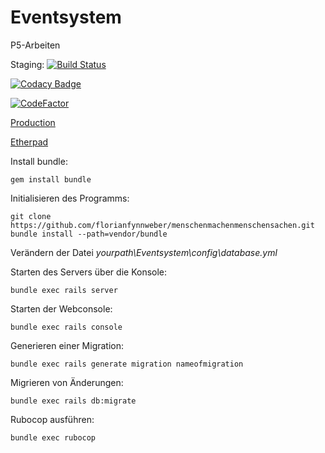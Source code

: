 # Eventsystem
P5-Arbeiten

Staging: [![Build Status](https://travis-ci.com/eventsurfer/eventsurfer.svg?branch=staging)](https://travis-ci.com/eventsurfer/eventsurfer)

[![Codacy Badge](https://api.codacy.com/project/badge/Grade/7125f48349bb4213931d0d42a42f4c1f)](https://www.codacy.com/app/florianfynnweber/eventsurfer?utm_source=github.com&amp;utm_medium=referral&amp;utm_content=eventsurfer/eventsurfer&amp;utm_campaign=Badge_Grade)

[![CodeFactor](https://www.codefactor.io/repository/github/eventsurfer/eventsurfer/badge)](https://www.codefactor.io/repository/github/eventsurfer/eventsurfer)

[Production](http://eventsurfer.online)

[Etherpad](https://medienpad.de/p/Y3pAwhZhbP)


Install bundle:
```
gem install bundle
```

Initialisieren des Programms:
```
git clone https://github.com/florianfynnweber/menschenmachenmenschensachen.git
bundle install --path=vendor/bundle
```

Verändern der Datei *yourpath\Eventsystem\config\database.yml*

Starten des Servers über die Konsole:
```
bundle exec rails server
```


Starten der Webconsole:
```
bundle exec rails console
```

Generieren einer Migration:
```
bundle exec rails generate migration nameofmigration
```

Migrieren von Änderungen:
```
bundle exec rails db:migrate
```

Rubocop ausführen:
```
bundle exec rubocop
```
